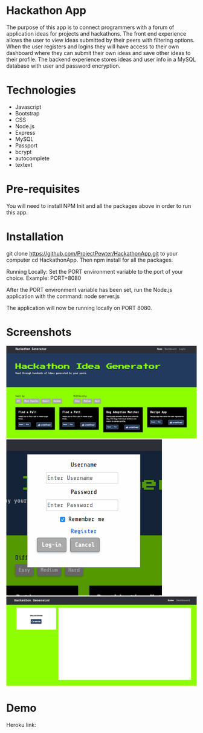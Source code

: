 # Hackathon App
The purpose of this app is to connect programmers with a forum of application ideas for projects and hackathons. The front end experience allows the user to view ideas submitted by their peers with filtering options. When the user registers and logins they will have access to their own dashboard where they can submit their own ideas and save other ideas to their profile. The backend experience stores ideas and user info in a MySQL database with user and password encryption. 

# Technologies
* Javascript
* Bootstrap
* CSS
* Node.js
* Express
* MySQL
* Passport
* bcrypt
* autocomplete
* textext

# Pre-requisites
You will need to install NPM Init and all the packages above in order to run this app.

# Installation

git clone https://github.com/ProjectPewter/HackathonApp.git to your computer cd HackathonApp. Then npm install for all the packages.

Running Locally: Set the PORT environment variable to the port of your choice. Example: PORT=8080

After the PORT environment variable has been set, run the Node.js application with the command: node server.js

The application will now be running locally on PORT 8080.

# Screenshots
![Homepage](/public/assets/img/homepage.png)
![Login](/public/assets/img/login.png)
![Dashboard](/public/assets/img/dashboard.png)

# Demo
Heroku link: 
